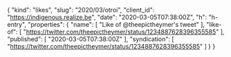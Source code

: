 {
  "kind": "likes",
  "slug": "2020/03/otroi",
  "client_id": "https://indigenous.realize.be",
  "date": "2020-03-05T07:38:00Z",
  "h": "h-entry",
  "properties": {
    "name": [
      "Like of @theepictheymer's tweet"
    ],
    "like-of": [
      "https://twitter.com/theepictheymer/status/1234887628396355585"
    ],
    "published": [
      "2020-03-05T07:38:00Z"
    ],
    "syndication": [
      "https://twitter.com/theepictheymer/status/1234887628396355585"
    ]
  }
}
